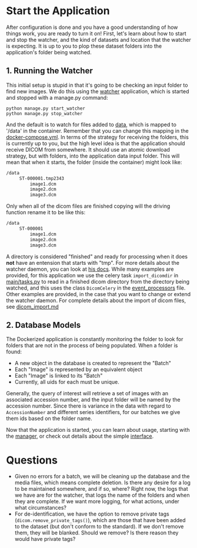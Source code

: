 # Start the Application
After configuration is done and you have a good understanding of how things work, you are ready to turn it on! First, let's learn about how to start and stop the watcher, and the kind of datasets and location that the watcher is expecting. It is up to you to plop these dataset folders into the application's folder being watched.

## 1. Running the Watcher
This initial setup is stupid in that it's going to be checking an input folder to find new images. We do this using the [watcher](../sendit/apps/watcher) application, which is started and stopped with a manage.py command:

```
python manage.py start_watcher
python manage.py stop_watcher
```

And the default is to watch for files added to [data](../data), which is mapped to '/data' in the container. Remember that you can change this mapping in the [docker-compose.yml](../docker-compose.yml). In terms of the strategy for receiving the folders, this is currently up to you, but the high level idea is that the application should receive DICOM from somewhere. It should use an atomic download strategy, but with folders, into the application data input folder. This will mean that when it starts, the folder (inside the container) might look like:
 
 
```bash
/data
     ST-000001.tmp2343
         image1.dcm 
         image2.dcm 
         image3.dcm 

```
Only when all of the dicom files are finished copying will the driving function rename it to be like this:


```bash
/data
     ST-000001
         image1.dcm 
         image2.dcm 
         image3.dcm 

```

A directory is considered "finished" and ready for processing when it does **not** have an entension that starts with "tmp". For more details about the watcher daemon, you can look at [his docs](watcher.md). While many examples are provided, for this application we use the celery task `import_dicomdir` in [main/tasks.py](../sendit/apps/main/tasks.py) to read in a finished dicom directory from the directory being watched, and this uses the class `DicomCelery` in the [event_processors](../sendit/apps/watcher/event_processors.py) file. Other examples are provided, in the case that you want to change or extend the watcher daemon. For complete details about the import of dicom files, see [dicom_import.md](dicom_import.md)


## 2. Database Models
The Dockerized application is constantly monitoring the folder to look for folders that are not in the process of being populated. When a folder is found:

 - A new object in the database is created to represent the "Batch"
 - Each "Image" is represented by an equivalent object
 - Each "Image" is linked to its "Batch"
 - Currently, all uids for each must be unique.

Generally, the query of interest will retrieve a set of images with an associated accession number, and the input folder will be named by the accession number. Since there is variance in the data with regard to `AccessionNumber` and different series identifiers, for our batches we give them ids based on the folder name.

Now that the application is started, you can learn about usage, starting with the [manager](manager.md), or check out details about the simple [interface](interface.md).

# Questions
 - Given no errors for a batch, we will be cleaning up the database and the media files, which means complete deletion. Is there any desire for a log to be maintained somewhere, and if so, where? Right now, the logs that we have are for the watcher, that logs the name of the folders and when they are complete. If we want more logging, for what actions, under what circumstances?
 - For de-identification, we have the option to remove private tags (`dicom.remove_private_tags()`), which are those that have been added to the dataset (but don't conform to the standard). If we don't remove them, they will be blanked. Should we remove? Is there reason they would have private tags?

